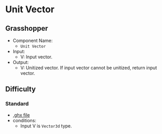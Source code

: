 # Unit Vector

## Grasshopper

- Component Name:
    - `Unit Vector`
- Input:
    - V: Input vector.
- Output:
    - V: Unitized vector. If input vector cannot be unitized, return input vector.

## Difficulty

### Standard

- [.ghx file](../../problems/unit_vector_standard.ghx)
- conditions:
    - Input V is `Vector3d` type.
